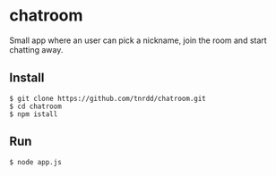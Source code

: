 # chatroom

Small app where an user can pick a nickname, join the room and start chatting away.

## Install
```
$ git clone https://github.com/tnrdd/chatroom.git
$ cd chatroom
$ npm istall
```
## Run

`$ node app.js`
